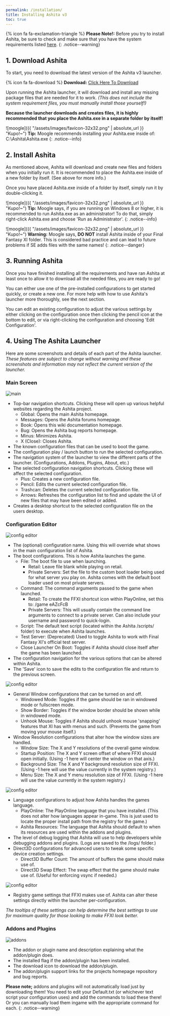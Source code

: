 ```yaml
---
permalink: /installation/
title: Installing Ashita v3
toc: true
---
```


{% icon fa fa-exclamation-triangle %} **Please Note!:** Before you try to install Ashita, be sure to check and make sure that you have the system requirements listed [here](/requirements/).
{: .notice--warning}

## 1. Download Ashita

To start, you need to download the latest version of the Ashita v3 launcher.

{% icon fa fa-download %} **Download:** [Click Here To Download](http://git.ashita.atom0s.com/Ashita/Ashitav3-Launcher/raw/master/Ashita.exe)

Upon running the Ashita launcher, it will download and install any missing package files that are needed for it to work. _(This does not include the system requirement files, you must manually install those yourself!)_ 

**Because the launcher downloads and creates files, it is highly recommended that you place the Ashita.exe in a separate folder by itself!**

![moogle]({{ "/assets/images/favicon-32x32.png" | absolute_url }} "Kupo!~") **Tip:** Moogle recommends installing your Ashita.exe inside of:
<br/>
C:\Ashita\Ashita.exe
{: .notice--info}

## 2. Install Ashita

As mentioned above, Ashita will download and create new files and folders when you initially run it. It is recommended to place the Ashita.exe inside of a new folder by itself. (See above for more info.)

Once you have placed Ashita.exe inside of a folder by itself, simply run it by double-clicking it.

![moogle]({{ "/assets/images/favicon-32x32.png" | absolute_url }} "Kupo!~") **Tip:** Moogle says, if you are running on Windows 8 or higher, it is recommended to run Ashita.exe as an administrator! To do that, simply right-click Ashita.exe and choose 'Run as Administrator'.
{: .notice--info}

![moogle]({{ "/assets/images/favicon-32x32.png" | absolute_url }} "Kupo!~") **Warning:** Moogle says, **DO NOT** install Ashita inside of your Final Fantasy XI folder. This is considered bad practice and can lead to future problems if SE adds files with the same names!
{: .notice--danger}

## 3. Running Ashita

Once you have finished installing all the requirements and have ran Ashita at least once to allow it to download all the needed files, you are ready to go!

You can either use one of the pre-installed configurations to get started quickly, or create a new one. For more help with how to use Ashita's launcher more thoroughly, see the next section.

You can edit an existing configuration to adjust the various settings by either clicking on the configuration once then clicking the pencil icon at the bottom to edit, or via right-clicking the configuration and choosing 'Edit Configuration'.

## 4. Using The Ashita Launcher

Here are some screenshots and details of each part of the Ashita launcher. _These features are subject to change without warning and these screenshots and information may not reflect the current version of the launcher._

### **Main Screen**

![main](http://i.imgur.com/BfnwLmP.png)

  - Top-bar navigation shortcuts. Clicking these will open up various helpful websites regarding the Ashita project.
      - Global: Opens the main Ashita homepage.
      - Messages: Opens the Ashita forums homepage.
      - Book: Opens this wiki documentation homepage.
      - Bug: Opens the Ashita bug reports homepage.
      - Minus: Minimizes Ashita.
      - X (Close): Closes Ashita.
  - The known configuration files that can be used to boot the game.
  - The configuration play / launch button to run the selected configuration.
  - The navigation system of the launcher to view the different parts of the launcher. (Configurations, Addons, Plugins, About, etc.)
  - The selected configuration navigation shortcuts. Clicking these will affect the selected configuration.
      - Plus: Creates a new configuration file.
      - Pencil: Edits the current selected configuration file.
      - Trashcan: Deletes the current selected configuration file.
      - Arrows: Refreshes the configuration list to find and update the UI of new files that may have been edited or added.
  - Creates a desktop shortcut to the selected configuration file on the users desktop.

### **Configuration Editor**

![config editor](http://i.imgur.com/xRmI61i.png)

  - The (optional) configuration name. Using this will override what shows in the main configuration list of Ashita.
  - The boot configurations. This is how Ashita launches the game.
      - File: The boot file to use when launching.
          * Retail: Leave file blank while playing on retail.
          * Private Servers: Set the file to the custom boot loader being used for what server you play on. Ashita comes with the default boot loader used on most private servers.
      - Command: The command arguments passed to the  game when launched.
          * Retail: To create the FFXI shortcut icon within PlayOnline, set this to: /game eAZcFcB
          * Private Servers: This will usually contain the command line arguments to connect to a private server. Can also include your username and password to quick-login.
      - Script: The default text script (located within the Ashita /scripts/ folder) to execute when Ashita launches.
      - Test Server: (Deprecated) Used to toggle Ashita to work with Final Fantasy XI's official test server.
      - Close Launcher On Boot: Toggles if Ashita should close itself after the game has been launched.
  - The configuration navigation for the various options that can be altered within Ashita.
  - The 'Save' icon to save the edits to the configuration file and return to the previous screen.

![config editor](http://i.imgur.com/YhhV0Sf.png)

  - General Window configurations that can be turned on and off.
      - Windowed Mode: Toggles if the game should be ran in windowed mode or fullscreen mode.
      - Show Border: Toggles if the window border should be shown while in windowed mode.
      - Unhook Mouse: Toggles if Ashita should unhook mouse 'snapping' features that XI has with menus and such. (Prevents the game from moving your mouse itself.)
  - Window Resolution configurations that alter how the window sizes are handled.
      - Window Size: The X and Y resolutions of the overall game window.
      - Startup Position: The X and Y screen offset of where FFXI should open initially. (Using -1 here will center the window on that axis.)
      - Background Size: The X and Y background resolution size of FFXI. (Using -1 here will use the value currently in the system registry.)
      - Menu Size: The X and Y menu resolution size of FFXI. (Using -1 here will use the value currently in the system registry.)

![config editor](http://i.imgur.com/G6GuVmX.png)

  - Language configurations to adjust how Ashita handles the games language.
      - PlayOnline: The PlayOnline language that you have installed. (This does not alter how languages appear in-game. This is just used to locate the proper install path from the registry for the game.)
      - Ashita Resources: The language that Ashita should default to when its resources are used within the addons and plugins.
  - The level of debug logging that Ashita will use to help developers while debugging addons and plugins. (Logs are saved to the /logs/ folder.)
  - Direct3D configurations for advanced users to tweak some specific device creation settings.
      - Direct3D Buffer Count: The amount of buffers the game should make use of. 
      - Direct3D Swap Effect: The swap effect that the game should make use of. (Useful for enforcing vsync if needed.)

![config editor](http://i.imgur.com/u2jjxho.png)

  - Registry game settings that FFXI makes use of. Ashita can alter these settings directly within the launcher per-configuration.

_The tooltips of these settings can help determine the best settings to use for maximum quality for those looking to make FFXI look better._

### **Addons and Plugins**

![addons](http://i.imgur.com/Eza0HjE.png)

  - The addon or plugin name and description explaining what the addon/plugin does.
  - The installed flag if the addon/plugin has been installed.
  - The download icon to download the addon/plugin.
  - The addon/plugin support links for the projects homepage repository and bug reports.

**Please note;** addons and plugins will not automatically load just by downloading them! You need to edit your Default.txt (or whichever text script your configuration uses) and add the commands to load these there! Or you can manually load them ingame with the appropriate command for each.
{: .notice--warning}